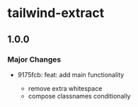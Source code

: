 # tailwind-extract

## 1.0.0

### Major Changes

- 9175fcb: feat: add main functionality

  - remove extra whitespace
  - compose classnames conditionally

